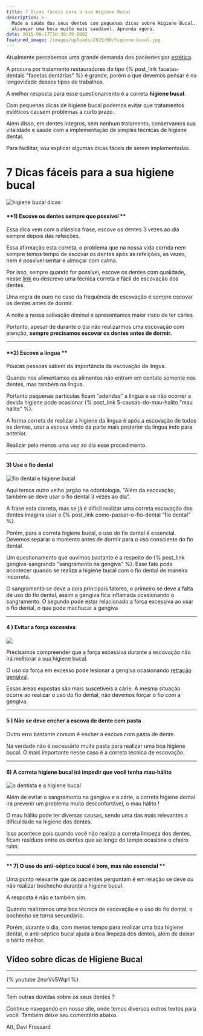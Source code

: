 ```yaml
---
title: 7 Dicas fáceis para a sua Higiene Bucal
description: >-
  Mude a saúde dos seus dentes com pequenas dicas sobre Higiene Bucal. Você pode
  alcançar uma boca muito mais saudável. Aprenda agora.
date: 2015-08-17T10:30:39.000Z
featured_image: /images/uploads/2015/08/higiene-bucal.jpg
---
```

Atualmente percebemos uma grande demanda dos pacientes por [estética](/tratamentos/estetica-dos-dentes/). 

A procura por tratamento restauradores do tipo {% post_link facetas-dentais "facetas dentárias" %} é grande, porém o que devemos pensar é na longevidade desses tipos de trabalhos. 

A melhor resposta para esse questionamento é a correta **higiene bucal**. 

Com pequenas dicas de higiene bucal podemos evitar que tratamentos estéticos causem problemas a curto prazo. 

Além disso, em dentes íntegros, sem nenhum tratamento, conservamos sua vitalidade e saúde com a implementação de simples técnicas de higiene dental. 

Para facilitar, vou explicar algumas dicas fáceis de serem implementadas.

# **7 Dicas fáceis para a sua higiene bucal**

![higiene bucal dicas](/images/uploads/2015/08/higiene-bucal-dicas.jpg)



#### **1) Escove os dentes sempre que possível **

Essa dica vem com a clássica frase, escove os dentes 3 vezes ao dia sempre depois das refeições.  

Essa afirmação esta correta, o problema que na nossa vida corrida nem sempre temos tempo de escovar os dentes após as refeições, as vezes, nem é possível sentar e almoçar com calma. 

Por isso, sempre quando for possível, escove os dentes com qualidade, nesse [link](/tratamentos/prevencao-e-manutencao/) eu descrevo uma técnica correta e fácil de escovação dos dentes. 

Uma regra de ouro no caso da frequência de escovação é sempre escovar os dentes antes de dormir. 

A noite a nossa salivação diminui e apresentamos maior risco de ter cáries. 

Portanto, apesar de durante o dia não realizarmos uma escovação com atenção, **sempre precisamos escovar os dentes antes de dormir.**

- - -

#### **2) Escove a língua **

Poucas pessoas sabem da importância da escovação da língua. 

Quando nos alimentamos os alimentos não entram em contato somente nos dentes, mas também na língua. 

Portanto pequenas partículas ficam “aderidas” a língua e se não ocorrer a devida higiene pode ocasionar {% post_link 5-causas-do-mau-halito "mau hálito" %}. 

A forma correta de realizar a higiene da língua é após a escovação de todos os dentes, usar a escova vindo da parte mais posterior da língua indo para anterior. 

Realizar pelo menos uma vez ao dia esse procedimento.

- - -

#### **3) Use o fio dental**

![fio dental e higiene bucal](/images/uploads/2015/08/fio-dental-e-higiene-bucal.jpg) 

Aqui temos outro velho jargão na odontologia. "Além da escovação, também se deve usar o fio dental 3 vezes ao dia“.  

A frase esta correta, mas se já é difícil realizar uma correta escovação dos dentes imagina usar o {% post_link como-passar-o-fio-dental "fio dental" %}. 

Porém, para a correta higiene bucal, o uso do fio dental é essencial. Devemos separar o momento antes de dormir para o uso consciente do fio dental. 

Um questionamento que ouvimos bastante é a respeito do {% post_link gengiva-sangrando "sangramento na gengiva" %}. Esse fato pode acontecer quando se realiza a higiene bucal com o fio dental de maneira incorreta. 

O sangramento se deve a dois principais fatores, o primeiro se deve a falta de uso do fio dental, assim a gengiva fica inflamada ocasionando o sangramento. O segundo pode estar relacionado a força excessiva ao usar o fio dental, o que pode machucar a gengiva

- - -

#### **4 ) Evitar a força excessiva**

![](/images/uploads/2016/08/saber-se-estou-com-cárie.jpg) 

Precisamos compreender que a força excessiva durante a escovação não irá melhorar a sua higiene bucal. 

O uso da força em excesso pode lesionar a gengiva ocasionando [retração gengival](http://www.colgate.com.br/pt/br/oc/oral-health/conditions/gum-disease/article/ada-10-gum-recession). 

Essas áreas expostas são mais suscetíveis a cárie. A mesma situação ocorre ao realizar o uso do fio dental, não devemos forçar o fio com a gengiva.

- - -

#### **5 ) Não se deve encher a escova de dente com pasta**

Outro erro bastante comum é encher a escova com pasta de dente. 

Na verdade não é necessário muita pasta para realizar uma boa higiene bucal. O mais importante nesse caso é a correta técnica de escovação.

- - -

#### **6) A correta higiene bucal irá impedir que você tenha mau-hálito**

![o dentista e a higiene bucal](/images/uploads/2015/08/o-dentista-e-a-higiene-bucal.jpg) 

Além de evitar o sangramento na gengiva e a cárie, a correta higiene dental irá prevenir um problema muito desconfortável, o mau hálito ! 

O mau hálito pode ter diversas causas, sendo uma das mais relevantes a dificuldade na higiene dos dentes. 

Isso acontece pois quando você não realiza a correta limpeza dos dentes, ficam resíduos entre os dentes que ao longo do tempo ocasiona o cheiro ruim.

- - -

#### ** 7) O uso do anti-séptico bucal é bom, mas não essencial **

Uma ponto relevante que os pacientes perguntam é em relação se deve ou não realizar bochecho durante a higiene bucal. 

A resposta é não e também sim. 

Quando realizamos uma boa técnica de escovação e o uso do fio dental, o bochecho se torna secundário. 

Porém, durante o dia, com menos tempo para realizar uma boa higiene dental, o anti-séptico bucal ajuda a boa limpeza dos dentes, além de deixar o hálito melhor.

## Vídeo sobre dicas de Higiene Bucal 
----

{% youtube 2nsrVv5WqrI %}

---
Tem outras dúvidas sobre os seus dentes ? 

Continue navegando em nosso site, onde temos diversos outros textos para você. Também deixe seu comentário abaixo. 

Att, Davi Frossard
